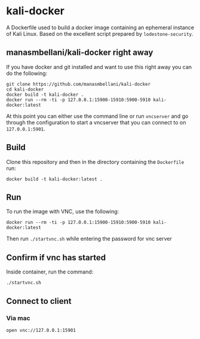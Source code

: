 # kali-docker

A Dockerfile used to build a docker image containing an ephemeral instance of Kali Linux.
Based on the excellent script prepared by `lodestone-security`.

## manasmbellani/kali-docker right away
If you have docker and git installed and want to use this right away you can do the following:
```
git clone https://github.com/manasmbellani/kali-docker
cd kali-docker
docker build -t kali-docker .
docker run --rm -ti -p 127.0.0.1:15900-15910:5900-5910 kali-docker:latest
```
At this point you can either use the command line or run `vncserver` and go
through the configuration to start a vncserver that you can connect to on
`127.0.0.1:5901`.

## Build
Clone this repository and then in the directory containing the `Dockerfile` run:

`docker build -t kali-docker:latest .`

## Run
To run the image with VNC, use the following:

`docker run --rm -ti -p 127.0.0.1:15900-15910:5900-5910 kali-docker:latest`

Then run `./startvnc.sh` while entering the password for vnc server

## Confirm if vnc has started
Inside container, run the command:
```
./startvnc.sh
```

## Connect to client

### Via mac
```
open vnc://127.0.0.1:15901
```